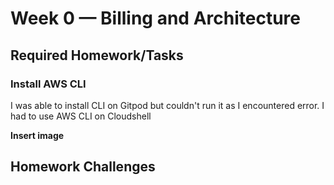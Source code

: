 # Week 0 — Billing and Architecture

## Required Homework/Tasks

### Install AWS CLI

I was able to install CLI on Gitpod but couldn't run it as I encountered error.
I had to use AWS CLI on Cloudshell

**Insert image**

## Homework Challenges
